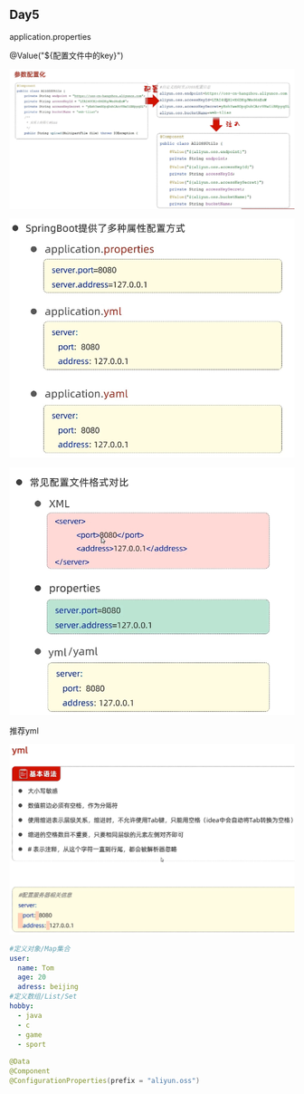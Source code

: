 ## Day5

application.properties

@Value("${配置文件中的key}")

![参数配置化](img/参数配置化.png)

![配置文件](img/配置文件.png)

![配置文件格式](img/配置文件格式.png)

推荐yml

![yml](img/yml.png)

```yml
#定义对象/Map集合
user:
  name: Tom
  age: 20
  adress: beijing
#定义数组/List/Set
hobby:
  - java
  - c
  - game
  - sport
```



```java
@Data
@Component
@ConfigurationProperties(prefix = "aliyun.oss")
```

